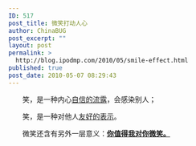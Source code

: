 ```yaml
---
ID: 517
post_title: 微笑打动人心
author: ChinaBUG
post_excerpt: ""
layout: post
permalink: >
  http://blog.ipodmp.com/2010/05/smile-effect.html
published: true
post_date: 2010-05-07 08:29:43
---
```

　　笑，是一种内心<span style="text-decoration: underline;">自信的流露</span>，会感染别人；

　　笑，是一种对他人<span style="text-decoration: underline;">友好的表示</span>。

　　微笑还含有另外一层意义：<span style="text-decoration: underline;"><strong>你值得我对你微笑。</strong></span>